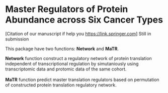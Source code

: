 # **Master Regulators of Protein Abundance across Six Cancer Types**

[Citation of our manuscript if help you https://link.springer.com] Still in submission

This package have two functions: **Network** and **MaTR**.

**Network** function construct a regulatory network of protein translation independent of transcriptional regulation by simutaniously using transcriptomic data and protomic data of the same cohort. <br /><br />
**MaTR** function predict master translation regulators based on permutation of constructed protein translation regulatory network.
